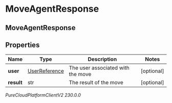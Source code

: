 # MoveAgentResponse

## MoveAgentResponse

## Properties

|Name | Type | Description | Notes|
|------------ | ------------- | ------------- | -------------|
| **user** | [UserReference](UserReference) | The user associated with the move | [optional] |
| **result** | str | The result of the move | [optional] |



_PureCloudPlatformClientV2 230.0.0_
